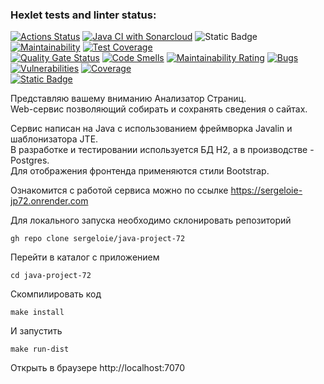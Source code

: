 ### Hexlet tests and linter status:
[![Actions Status](https://github.com/sergeloie/java-project-72/actions/workflows/hexlet-check.yml/badge.svg)](https://github.com/sergeloie/java-project-72/actions)
[![Java CI with Sonarcloud](https://github.com/sergeloie/java-project-72/actions/workflows/main.yml/badge.svg)](https://github.com/sergeloie/java-project-72/actions/workflows/main.yml)
![Static Badge](https://img.shields.io/badge/Merged_with-Rultor-green?link=https%3A%2F%2Fwww.rultor.com)
<br>
[![Maintainability](https://api.codeclimate.com/v1/badges/40e7d5ab2d1b25bec660/maintainability)](https://codeclimate.com/github/sergeloie/java-project-72/maintainability)
[![Test Coverage](https://api.codeclimate.com/v1/badges/40e7d5ab2d1b25bec660/test_coverage)](https://codeclimate.com/github/sergeloie/java-project-72/test_coverage)
<br>
[![Quality Gate Status](https://sonarcloud.io/api/project_badges/measure?project=sergeloie_java-project-72&metric=alert_status)](https://sonarcloud.io/summary/new_code?id=sergeloie_java-project-72)
[![Code Smells](https://sonarcloud.io/api/project_badges/measure?project=sergeloie_java-project-72&metric=code_smells)](https://sonarcloud.io/summary/new_code?id=sergeloie_java-project-72)
[![Maintainability Rating](https://sonarcloud.io/api/project_badges/measure?project=sergeloie_java-project-72&metric=sqale_rating)](https://sonarcloud.io/summary/new_code?id=sergeloie_java-project-72)
[![Bugs](https://sonarcloud.io/api/project_badges/measure?project=sergeloie_java-project-72&metric=bugs)](https://sonarcloud.io/summary/new_code?id=sergeloie_java-project-72)
[![Vulnerabilities](https://sonarcloud.io/api/project_badges/measure?project=sergeloie_java-project-72&metric=vulnerabilities)](https://sonarcloud.io/summary/new_code?id=sergeloie_java-project-72)
[![Coverage](https://sonarcloud.io/api/project_badges/measure?project=sergeloie_java-project-72&metric=coverage)](https://sonarcloud.io/summary/new_code?id=sergeloie_java-project-72)
<br>
[![Static Badge](https://img.shields.io/badge/Deployed_on_Render-sergeloie--jp72.onrender.com-blue?style=for-the-badge&logo=Render)](https://sergeloie-jp72.onrender.com/)


Представляю вашему вниманию Анализатор Страниц.  
Web-сервис позволяющий собирать и сохранять сведения о сайтах.

Сервис написан на Java с использованием фреймворка Javalin и шаблонизатора JTE.  
В разработке и тестировании используется БД H2, а в производстве - Postgres.  
Для отображения фронтенда применяются стили Bootstrap.

Ознакомится с работой сервиса можно по ссылке https://sergeloie-jp72.onrender.com


Для локального запуска необходимо склонировать репозиторий
```
gh repo clone sergeloie/java-project-72
```
Перейти в каталог с приложением
```
cd java-project-72
```
Скомпилировать код
```
make install
```
И запустить
```
make run-dist
```
Открыть в браузере http://localhost:7070